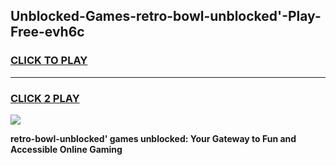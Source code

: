 
## Unblocked-Games-retro-bowl-unblocked'-Play-Free-evh6c
<h3>
<a href="https://premium76.site?title=retro-bowl-unblocked'&ref=10A">CLICK TO PLAY</a></h3>
<hr>

<h3>
<a href="https://premium76.site?title=retro-bowl-unblocked'&ref=10A">CLICK 2 PLAY</a>
  
</h3>

<a href="https://premium76.site?title=retro-bowl-unblocked'&ref=10A"><img src="https://clearcache.store/games.png"></a>


**retro-bowl-unblocked' games unblocked: Your Gateway to Fun and Accessible Online Gaming**
